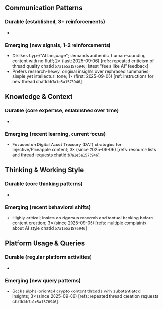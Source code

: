 ## Communication Patterns
### Durable (established, 3+ reinforcements)
-

### Emerging (new signals, 1-2 reinforcements)
- Dislikes hype/"AI language"; demands authentic, human-sounding content with no fluff; 2× (last: 2025-09-06) [refs: repeated criticism of thread quality chatId:`b7a1e5a1576946`; latest "feels like AI" feedback]
- Prefers research-heavy, original insights over rephrased summaries; simple yet intellectual tone; 1× (first: 2025-09-06) [ref: instructions for new thread chatId:`b7a1e5a1576946`]

## Knowledge & Context
### Durable (core expertise, established over time)
-

### Emerging (recent learning, current focus)
- Focused on Digital Asset Treasury (DAT) strategies for Injective/Pineapple content; 3× (since 2025-09-06) [refs: resource lists and thread requests chatId:`b7a1e5a1576946`]

## Thinking & Working Style
### Durable (core thinking patterns)
-

### Emerging (recent behavioral shifts)
- Highly critical; insists on rigorous research and factual backing before content creation; 3× (since 2025-09-06) [refs: multiple complaints about AI style chatId:`b7a1e5a1576946`]

## Platform Usage & Queries
### Durable (regular platform activities)
-

### Emerging (new query patterns)
- Seeks alpha-oriented crypto content threads with substantiated insights; 3× (since 2025-09-06) [refs: repeated thread creation requests chatId:`b7a1e5a1576946`]